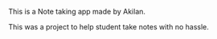This is a Note taking app made by Akilan. 

This was a project to help student take notes with no hassle.

